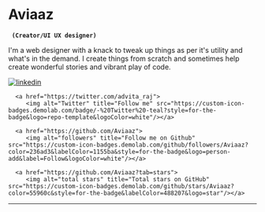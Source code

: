 #  Aviaaz

**` (Creator/UI UX designer)`**

I'm a web designer with a knack to tweak up things as per it's utility and what's in the demand. I create things from scratch and sometimes help create wonderful stories and vibrant play of code.

   <p align="left">
      <a href="https://www.linkedin.com/in/advita-raj-0521b0226/">
         <img alt="linkedin" title="Follow me" src="https://custom-icon-badges.demolab.com/badge/-%20linkdin%20-blue?style=for-the-badge&logo=workflow&logoColor=white"/></a> 
   
      <a href="https://twitter.com/advita_raj">
         <img alt="Twitter" title="Follow me" src="https://custom-icon-badges.demolab.com/badge/-%20Twitter%20-teal?style=for-the-badge&logo=repo-template&logoColor=white"/></a> 
   
      <a href="https://github.com/Aviaaz">
         <img alt="followers" title="Follow me on Github" src="https://custom-icon-badges.demolab.com/github/followers/Aviaaz?color=236ad3&labelColor=1155ba&style=for-the-badge&logo=person-add&label=Follow&logoColor=white"/></a>
   
      <a href="https://github.com/Aviaaz?tab=stars">
         <img alt="total stars" title="Total stars on GitHub" src="https://custom-icon-badges.demolab.com/github/stars/Aviaaz?color=55960c&style=for-the-badge&labelColor=488207&logo=star"/></a>
   </p>

---
